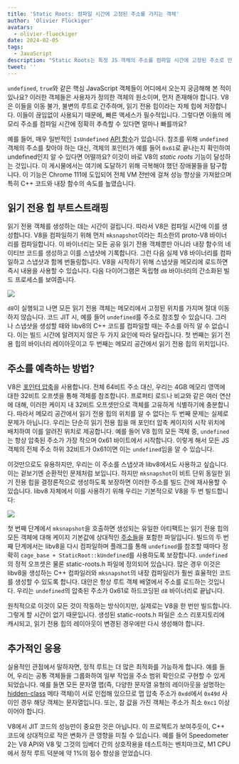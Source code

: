 ```yaml
---
title: 'Static Roots: 컴파일 시간에 고정된 주소를 가지는 객체'
author: 'Olivier Flückiger'
avatars:
  - olivier-flueckiger
date: 2024-02-05
tags:
  - JavaScript
description: "Static Roots는 특정 JS 객체의 주소를 컴파일 시간에 고정된 주소로 만듭니다."
tweet: ''
---
```


`undefined`, `true`와 같은 핵심 JavaScript 객체들이 어디에서 오는지 궁금해해 본 적이 있나요? 이러한 객체들은 사용자가 정의한 객체의 원소이며, 먼저 존재해야 합니다. V8은 이들을 이동 불가, 불변의 루트로 간주하며, 읽기 전용 힙이라는 자체 힙에 저장합니다. 이들이 끊임없이 사용되기 때문에, 빠른 액세스가 필수적입니다. 그렇다면 이들의 메모리 주소를 컴파일 시간에 정확히 추측할 수 있다면 얼마나 빠를까요?

<!--truncate-->
예를 들어, 매우 일반적인 `IsUndefined` [API 함수](https://source.chromium.org/chromium/chromium/src/+/main:v8/include/v8-value.h?q=symbol:%5Cbv8::Value::IsUndefined%5Cb%20case:yes)가 있습니다. 참조를 위해 `undefined` 객체의 주소를 찾아야 하는 대신, 객체의 포인터가 예를 들어 `0x61`로 끝나는지 확인하여 undefined인지 알 수 있다면 어떨까요? 이것이 바로 V8의 *static roots* 기능이 달성하는 것입니다. 이 게시물에서는 여기에 도달하기 위해 극복해야 했던 장애물들을 탐구합니다. 이 기능은 Chrome 111에 도입되어 전체 VM 전반에 걸쳐 성능 향상을 가져왔으며 특히 C++ 코드와 내장 함수의 속도를 높였습니다.

## 읽기 전용 힙 부트스트래핑

읽기 전용 객체를 생성하는 데는 시간이 걸립니다. 따라서 V8은 컴파일 시간에 이를 생성합니다. V8을 컴파일하기 위해 먼저 `mksnapshot`이라는 최소한의 proto-V8 바이너리를 컴파일합니다. 이 바이너리는 모든 공유 읽기 전용 객체뿐만 아니라 내장 함수의 네이티브 코드를 생성하고 이를 스냅샷에 기록합니다. 그런 다음 실제 V8 바이너리를 컴파일하고 스냅샷과 함께 번들링합니다. V8을 시작하기 위해 스냅샷을 메모리에 로드하면 즉시 내용을 사용할 수 있습니다. 다음 다이어그램은 독립형 `d8` 바이너리의 간소화된 빌드 프로세스를 보여줍니다.

![](/_img/static-roots/static-roots1.svg)

`d8`이 실행되고 나면 모든 읽기 전용 객체는 메모리에서 고정된 위치를 가지며 절대 이동하지 않습니다. 코드 JIT 시, 예를 들어 `undefined`를 주소로 참조할 수 있습니다. 그러나 스냅샷을 생성할 때와 libv8의 C++ 코드를 컴파일할 때는 주소를 아직 알 수 없습니다. 이는 빌드 시간에 알려지지 않은 두 가지 요인에 따라 달라집니다. 첫 번째는 읽기 전용 힙의 바이너리 레이아웃이고 두 번째는 메모리 공간에서 읽기 전용 힙의 위치입니다.

## 주소를 예측하는 방법?

V8은 [포인터 압축](https://v8.dev/blog/pointer-compression)을 사용합니다. 전체 64비트 주소 대신, 우리는 4GB 메모리 영역에 대한 32비트 오프셋을 통해 객체를 참조합니다. 프로퍼티 로드나 비교와 같은 여러 연산에 대해, 이러한 케이지 내 32비트 오프셋만으로 객체를 고유하게 식별하기에 충분합니다. 따라서 메모리 공간에서 읽기 전용 힙의 위치를 알 수 없다는 두 번째 문제는 실제로 문제가 아닙니다. 우리는 단순히 읽기 전용 힙을 매 포인터 압축 케이지의 시작 위치에 배치하여 이를 알려진 위치로 제공합니다. 예를 들어 V8 힙의 모든 객체 중, `undefined`는 항상 압축된 주소가 가장 작으며 0x61 바이트에서 시작합니다. 이렇게 해서 모든 JS 객체의 전체 주소 하위 32비트가 0x61이면 이는 `undefined`임을 알 수 있습니다.

이것만으로도 유용하지만, 우리는 이 주소를 스냅샷과 libv8에서도 사용하고 싶습니다. 이는 겉보기엔 순환적인 문제처럼 보입니다. 하지만 `mksnapshot`이 비트 단위 동일한 읽기 전용 힙을 결정론적으로 생성하도록 보장하면 이러한 주소를 빌드 간에 재사용할 수 있습니다. libv8 자체에서 이를 사용하기 위해 우리는 기본적으로 V8을 두 번 빌드합니다:

![](/_img/static-roots/static-roots2.svg)

첫 번째 단계에서 `mksnapshot`을 호출하면 생성되는 유일한 아티팩트는 읽기 전용 힙의 모든 객체에 대해 케이지 기본값에 상대적인 [주소들](https://source.chromium.org/chromium/chromium/src/+/main:v8/src/roots/static-roots.h)을 포함한 파일입니다. 빌드의 두 번째 단계에서는 libv8을 다시 컴파일하며 플래그를 통해 `undefined`를 참조할 때마다 정확히 `cage_base + StaticRoot::kUndefined`를 사용하도록 보장합니다. `undefined`의 정적 오프셋은 물론 static-roots.h 파일에 정의되어 있습니다. 많은 경우 이것은 libv8을 생성하는 C++ 컴파일러와 `mksnapshot`의 내장 컴파일러가 훨씬 효율적인 코드를 생성할 수 있도록 합니다. 대안은 항상 루트 객체 배열에서 주소를 로드하는 것입니다. 우리는 `undefined`의 압축된 주소가 0x61로 하드코딩된 `d8` 바이너리로 끝납니다.

원칙적으로 이것이 모든 것이 작동하는 방식이지만, 실제로는 V8을 한 번만 빌드합니다. 그렇게 할 시간이 없기 때문입니다. 생성된 static-roots.h 파일은 소스 리포지토리에 캐시되고, 읽기 전용 힙의 레이아웃이 변경된 경우에만 다시 생성해야 합니다.

## 추가적인 응용

실용적인 관점에서 말하자면, 정적 루트는 더 많은 최적화를 가능하게 합니다. 예를 들어, 우리는 공통 객체들을 그룹화하여 일부 작업을 주소 범위 확인으로 구현할 수 있게 되었습니다. 예를 들면 모든 문자열 맵(즉, 다양한 문자열 유형의 레이아웃을 설명하는 [hidden-class](https://v8.dev/docs/hidden-classes) 메타 객체)이 서로 인접해 있으므로 맵 압축 주소가 `0xdd`에서 `0x49d` 사이인 경우 해당 객체는 문자열입니다. 또는, 참 값을 가진 객체는 주소가 최소 `0xc1` 이상이어야 합니다.

V8에서 JIT 코드의 성능만이 중요한 것은 아닙니다. 이 프로젝트가 보여주듯이, C++ 코드에 상대적으로 작은 변화가 큰 영향을 미칠 수 있습니다. 예를 들어 Speedometer 2는 V8 API와 V8 및 그것의 임베더 간의 상호작용을 테스트하는 벤치마크로, M1 CPU에서 정적 루트 덕분에 약 1%의 점수 향상을 얻었습니다.

